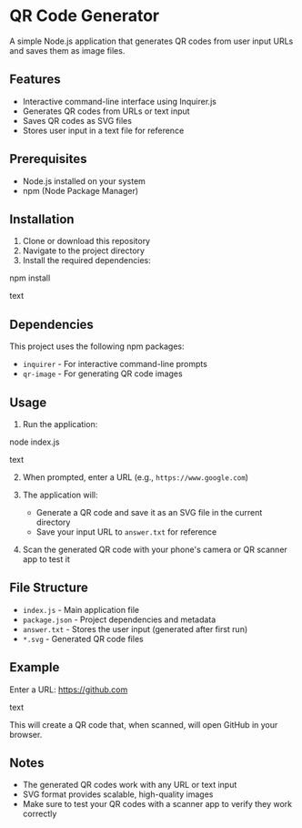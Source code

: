 # QR Code Generator

A simple Node.js application that generates QR codes from user input URLs and saves them as image files.

## Features

- Interactive command-line interface using Inquirer.js
- Generates QR codes from URLs or text input
- Saves QR codes as SVG files
- Stores user input in a text file for reference

## Prerequisites

- Node.js installed on your system
- npm (Node Package Manager)

## Installation

1. Clone or download this repository
2. Navigate to the project directory
3. Install the required dependencies:

npm install

text

## Dependencies

This project uses the following npm packages:
- `inquirer` - For interactive command-line prompts
- `qr-image` - For generating QR code images

## Usage

1. Run the application:

node index.js

text

2. When prompted, enter a URL (e.g., `https://www.google.com`)

3. The application will:
   - Generate a QR code and save it as an SVG file in the current directory
   - Save your input URL to `answer.txt` for reference

4. Scan the generated QR code with your phone's camera or QR scanner app to test it

## File Structure

- `index.js` - Main application file
- `package.json` - Project dependencies and metadata
- `answer.txt` - Stores the user input (generated after first run)
- `*.svg` - Generated QR code files

## Example

Enter a URL: https://github.com

text

This will create a QR code that, when scanned, will open GitHub in your browser.

## Notes

- The generated QR codes work with any URL or text input
- SVG format provides scalable, high-quality images
- Make sure to test your QR codes with a scanner app to verify they work correctly
